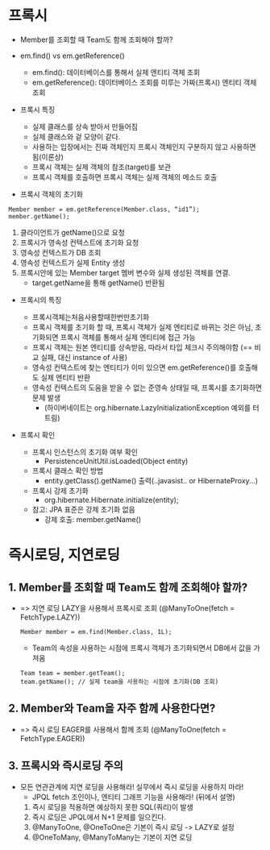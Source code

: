 # 프록시
- Member를 조회할 때 Team도 함께 조회해야 할까?

- em.find() vs em.getReference()
    - em.find(): 데이터베이스를 통해서 실제 엔티티 객체 조회
    - em.getReference(): 데이터베이스 조회를 미루는 가짜(프록시) 엔티티 객체 조회

- 프록시 특징
    - 실제 클래스를 상속 받아서 만들어짐
    - 실제 클래스와 겉 모양이 같다.
    - 사용하는 입장에서는 진짜 객체인지 프록시 객체인지 구분하지 않고 사용하면 됨(이론상)
    - 프록시 객체는 실제 객체의 참조(target)를 보관
    - 프록시 객체를 호출하면 프록시 객체는 실제 객체의 메소드 호출

- 프록시 객체의 초기화
```
Member member = em.getReference(Member.class, “id1”); 
member.getName();
```
1. 클라이언트가 getName()으로 요청
2. 프록시가 영속성 컨텍스트에 초기화 요청
3. 영속성 컨텍스트가 DB 조회
4. 영속성 컨텍스트가 실제 Entity 생성
5. 프록시안에 있는 Member target 멤버 변수와 실제 생성된 객체를 연결.
    - target.getName을 통해 getName() 반환됨

- 프록시의 특징
    - 프록시객체는처음사용할때한번만초기화
    - 프록시 객체를 초기화 할 때, 프록시 객체가 실제 엔티티로 바뀌는 것은 아님, 초기화되면 프록시 객체를 통해서 실제 엔티티에 접근 가능
    - 프록시 객체는 원본 엔티티를 상속받음, 따라서 타입 체크시 주의해야함 (== 비교 실패, 대신 instance of 사용)
    - 영속성 컨텍스트에 찾는 엔티티가 이미 있으면 em.getReference()를 호출해도 실제 엔티티 반환
    - 영속성 컨텍스트의 도움을 받을 수 없는 준영속 상태일 때, 프록시를 초기화하면 문제 발생
        - (하이버네이트는 org.hibernate.LazyInitializationException 예외를 터트림)


- 프록시 확인
    - 프록시 인스턴스의 초기화 여부 확인
        - PersistenceUnitUtil.isLoaded(Object entity)
    - 프록시 클래스 확인 방법
        - entity.getClass().getName() 출력(..javasist.. or HibernateProxy...)
    - 프록시 강제 초기화
        - org.hibernate.Hibernate.initialize(entity);
    - 참고: JPA 표준은 강제 초기화 없음
        - 강제 호출: member.getName()

# 즉시로딩, 지연로딩

## 1. Member를 조회할 때 Team도 함께 조회해야 할까?
- => 지연 로딩 LAZY을 사용해서 프록시로 조회 (@ManyToOne(fetch = FetchType.LAZY))
    ```
    Member member = em.find(Member.class, 1L);
    ```
    - Team의 속성을 사용하는 시점에 프록시 객체가 초기화되면서 DB에서 값을 가져옴
    ```
    Team team = member.getTeam();
    team.getName(); // 실제 team을 사용하는 시점에 초기화(DB 조회)
    ```
## 2. Member와 Team을 자주 함께 사용한다면?
- => 즉시 로딩 EAGER를 사용해서 함께 조회 (@ManyToOne(fetch = FetchType.EAGER))

## 3. 프록시와 즉시로딩 주의
- 모든 연관관계에 지연 로딩을 사용해라! 실무에서 즉시 로딩을 사용하지 마라!
    - JPQL fetch 조인이나, 엔티티 그래프 기능을 사용해라! (뒤에서 설명)
    1. 즉시 로딩을 적용하면 예상하지 못한 SQL(쿼리)이 발생
    2. 즉시 로딩은 JPQL에서 N+1 문제를 일으킨다.
    3. @ManyToOne, @OneToOne은 기본이 즉시 로딩 -> LAZY로 설정
    4. @OneToMany, @ManyToMany는 기본이 지연 로딩